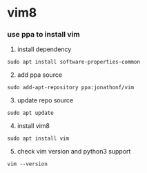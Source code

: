 # vim8

### use ppa to install vim

1. install dependency  
```
sudo apt install software-properties-common
 ```

2. add ppa source
```
sudo add-apt-repository ppa:jonathonf/vim
```

3. update repo source
```
sudo apt update
```

4. install vim8
```
sudo apt install vim
```

5. check vim version and python3 support
```
vim --version 
```
